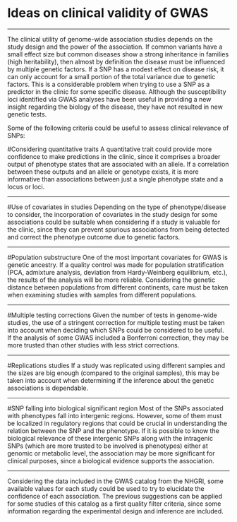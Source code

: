 # Ideas on clinical validity of GWAS

---

The clinical utility of genome-wide association studies depends on the study design and the power of the association. If common variants have a small effect size but common diseases show a strong inheritance in families (high heritability), then almost by definition the disease must be influenced by multiple genetic factors. If a SNP has a modest effect on disease risk, it can only account for a small portion of the total variance due to genetic factors. This is a considerable problem when trying to use a SNP as a predictor in the clinic for some specific disease. Although the susceptibility loci identified via GWAS analyses have been useful in providing a new insight regarding the biology of the disease, they have not resulted in new genetic tests.

Some of the following criteria could be useful to assess clinical relevance of SNPs:

#Considering quantitative traits
A quantitative trait could provide more confidence to make predictions in the clinic, since it comprises a broader output of phenotype states that are associated with an allele. If a correlation between these outputs and an allele or genotype exists, it is more informative than associations between just a single phenotype state and a locus or loci.

---

#Use of covariates in studies
Depending on the type of phenotype/disease to consider, the incorporation of covariates in the study design for some associations could be suitable when considering if a study is valuable for the clinic, since they can prevent spurious associations from being detected and correct the phenotype outcome due to genetic factors.

---

#Population substructure
One of the most important covariates for GWAS is genetic ancestry. If a quality control was made for population stratification (PCA, admixture analysis, deviation from Hardy-Weinberg equilibrium, etc.), the results of the analysis will be more reliable. Considering the genetic distance between populations from different continents, care must be taken when examining studies with samples from different populations.

---

#Multiple testing corrections
Given the number of tests in genome-wide studies, the use of a stringent correction for multiple testing must be taken into account when deciding which SNPs could be considered to be useful. If the analysis of some GWAS included a Bonferroni correction, they may be more trusted than other studies with less strict corrections.

---

#Replications studies
If a study was replicated using different samples and the sizes are big enough (compared to the original samples), this may be taken into account when determining if the inference about the genetic associations is dependable.

---

#SNP falling into biological significant region
Most of the SNPs associated with phenotypes fall into intergenic regions. However, some of them must be localized in regulatory regions that could be crucial in understanding the relation between the SNP and the phenotype.
If it is possible to know the biological relevance of these intergenic SNPs along with the intragenic SNPs (which are more trusted to be involved is phenotypes) either at genomic or metabolic level, the association may be more significant for clinical purposes, since a biological evidence supports the association. 

---

Considering the data included in the GWAS catalog from the NHGRI, some available values for each study could be used to try to elucidate the confidence of each association. The previous suggestions can be applied for some studies of this catalog as a first quality filter criteria, since some information regarding the experimental design and inference are included. 
